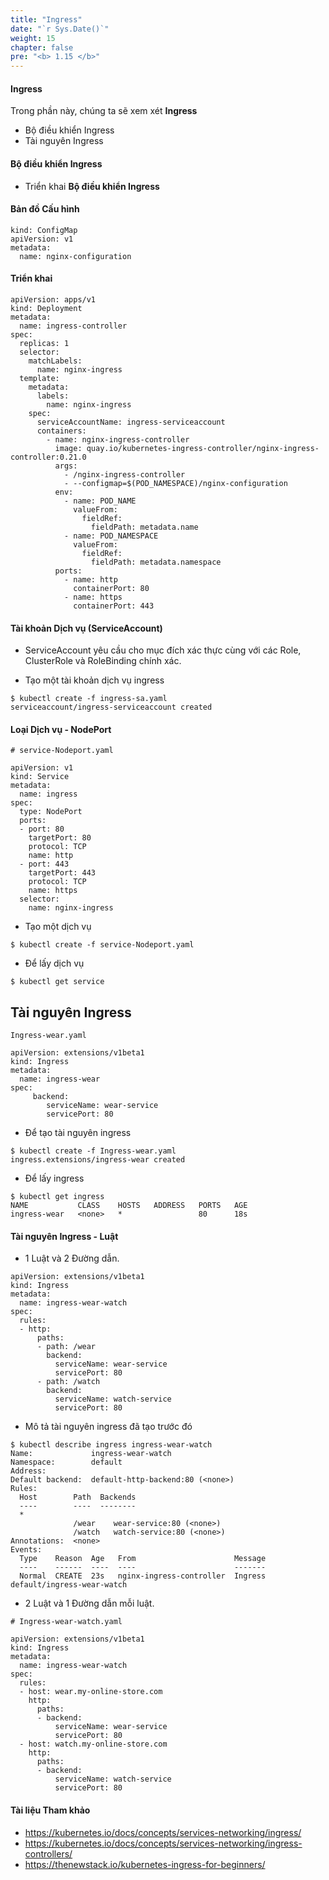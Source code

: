 ```yaml
---
title: "Ingress"
date: "`r Sys.Date()`"
weight: 15
chapter: false
pre: "<b> 1.15 </b>"
---
```


#### Ingress

Trong phần này, chúng ta sẽ xem xét **Ingress**

- Bộ điều khiển Ingress
- Tài nguyên Ingress

#### Bộ điều khiển Ingress

- Triển khai **Bộ điều khiển Ingress**

#### Bản đồ Cấu hình

```
kind: ConfigMap
apiVersion: v1
metadata:
  name: nginx-configuration
```

#### Triển khai

```
apiVersion: apps/v1
kind: Deployment
metadata:
  name: ingress-controller
spec:
  replicas: 1
  selector:
    matchLabels:
      name: nginx-ingress
  template:
    metadata:
      labels:
        name: nginx-ingress
    spec:
      serviceAccountName: ingress-serviceaccount
      containers:
        - name: nginx-ingress-controller
          image: quay.io/kubernetes-ingress-controller/nginx-ingress-controller:0.21.0
          args:
            - /nginx-ingress-controller
            - --configmap=$(POD_NAMESPACE)/nginx-configuration
          env:
            - name: POD_NAME
              valueFrom:
                fieldRef:
                  fieldPath: metadata.name
            - name: POD_NAMESPACE
              valueFrom:
                fieldRef:
                  fieldPath: metadata.namespace
          ports:
            - name: http
              containerPort: 80
            - name: https
              containerPort: 443
```

#### Tài khoản Dịch vụ (ServiceAccount)

- ServiceAccount yêu cầu cho mục đích xác thực cùng với các Role, ClusterRole và RoleBinding chính xác.

- Tạo một tài khoản dịch vụ ingress
```
$ kubectl create -f ingress-sa.yaml
serviceaccount/ingress-serviceaccount created
```

#### Loại Dịch vụ - NodePort

```
# service-Nodeport.yaml

apiVersion: v1
kind: Service
metadata:
  name: ingress
spec:
  type: NodePort
  ports:
  - port: 80
    targetPort: 80
    protocol: TCP
    name: http
  - port: 443
    targetPort: 443
    protocol: TCP
    name: https
  selector:
    name: nginx-ingress
```

- Tạo một dịch vụ
```
$ kubectl create -f service-Nodeport.yaml
```
- Để lấy dịch vụ

```
$ kubectl get service
```

## Tài nguyên Ingress

```
Ingress-wear.yaml

apiVersion: extensions/v1beta1
kind: Ingress
metadata:
  name: ingress-wear
spec:
     backend:
        serviceName: wear-service
        servicePort: 80
```

- Để tạo tài nguyên ingress
```
$ kubectl create -f Ingress-wear.yaml
ingress.extensions/ingress-wear created
```

- Để lấy ingress
```
$ kubectl get ingress
NAME           CLASS    HOSTS   ADDRESS   PORTS   AGE
ingress-wear   <none>   *                 80      18s
```

#### Tài nguyên Ingress - Luật

- 1 Luật và 2 Đường dẫn.

```
apiVersion: extensions/v1beta1
kind: Ingress
metadata:
  name: ingress-wear-watch
spec:
  rules:
  - http:
      paths:
      - path: /wear
        backend:
          serviceName: wear-service
          servicePort: 80
      - path: /watch
        backend:
          serviceName: watch-service
          servicePort: 80
```
- Mô tả tài nguyên ingress đã tạo trước đó

```
$ kubectl describe ingress ingress-wear-watch
Name:             ingress-wear-watch
Namespace:        default
Address:
Default backend:  default-http-backend:80 (<none>)
Rules:
  Host        Path  Backends
  ----        ----  --------
  *
              /wear    wear-service:80 (<none>)
              /watch   watch-service:80 (<none>)
Annotations:  <none>
Events:
  Type    Reason  Age   From                      Message
  ----    ------  ----  ----                      -------
  Normal  CREATE  23s   nginx-ingress-controller  Ingress default/ingress-wear-watch

```

- 2 Luật và 1 Đường dẫn mỗi luật.
```
# Ingress-wear-watch.yaml

apiVersion: extensions/v1beta1
kind: Ingress
metadata:
  name: ingress-wear-watch
spec:
  rules:
  - host: wear.my-online-store.com
    http:
      paths:
      - backend:
          serviceName: wear-service
          servicePort: 80
  - host: watch.my-online-store.com
    http:
      paths:
      - backend:
          serviceName: watch-service
          servicePort: 80
```

#### Tài liệu Tham khảo

- https://kubernetes.io/docs/concepts/services-networking/ingress/
- https://kubernetes.io/docs/concepts/services-networking/ingress-controllers/
- https://thenewstack.io/kubernetes-ingress-for-beginners/